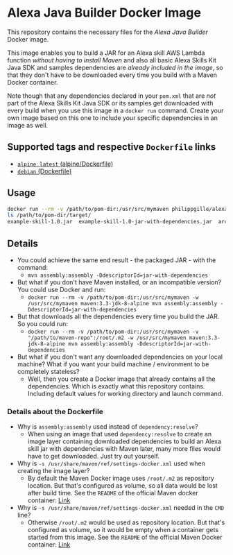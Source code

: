 **Alexa Java Builder** Docker Image
===================================

This repository contains the necessary files for the *Alexa Java Builder* Docker image.

This image enables you to build a JAR for an Alexa skill AWS Lambda function *without having to install Maven* and also all basic Alexa Skills Kit Java SDK and samples dependencies are *already included in the image*, so that they don't have to be downloaded every time you build with a Maven Docker container.

Note though that any dependencies declared in your `pom.xml` that are *not* part of the Alexa Skills Kit Java SDK or its samples get downloaded with every build when you use this image in a `docker run` command. Create your own image based on this one to include your specific dependencies in an image as well.

Supported tags and respective `Dockerfile` links
------------------------------------------------

- [`alpine`, `latest` (alpine/Dockerfile)](https://github.com/philippgille/docker-alexa-java-builder/blob/master/alpine/Dockerfile)
- [`debian` (Dockerfile)](https://github.com/philippgille/docker-alexa-java-builder/blob/master/Dockerfile)

Usage
-----

```bash
docker run --rm -v /path/to/pom-dir:/usr/src/mymaven philippgille/alexa-java-builder
ls /path/to/pom-dir/target/
example-skill-1.0.jar  example-skill-1.0-jar-with-dependencies.jar  archive-tmp  classes  generated-sources  maven-archiver  maven-status
```

Details
-------

- You could achieve the same end result - the packaged JAR - with the command:
    - `mvn assembly:assembly -DdescriptorId=jar-with-dependencies`
- But what if you don't have Maven installed, or an incompatible version? You could use Docker and run:
    - `docker run --rm -v /path/to/pom-dir:/usr/src/mymaven -w /usr/src/mymaven maven:3.3-jdk-8-alpine mvn assembly:assembly -DdescriptorId=jar-with-dependencies`
- But that downloads all the dependencies every time you build the JAR. So you could run:
    - `docker run --rm -v /path/to/pom-dir:/usr/src/mymaven -v "/path/to/maven-repo":/root/.m2 -w /usr/src/mymaven maven:3.3-jdk-8-alpine mvn assembly:assembly -DdescriptorId=jar-with-dependencies`
- But what if you don't want any downloaded dependencies on your local machine? What if you want your build machine / environment to be completely stateless?
    - Well, then you create a Docker image that already contains all the dependencies. Which is exactly what this repository contains. Including default values for working directory and launch command.

### Details about the Dockerfile

- Why is `assembly:assembly` used instead of `dependency:resolve`?
    - When using an image that used `dependency:resolve` to create an image layer containing downloaded dependencies to build an Alexa skill jar with dependencies with Maven later, many more files would have to get downloaded. Just try out yourself.
- Why is `-s /usr/share/maven/ref/settings-docker.xml` used when creating the image layer?
    - By default the Maven Docker image uses `/root/.m2` as repository location. But that's configured as volume, so all data would be lost after build time. See the `README` of the official Maven docker container: [Link](https://github.com/carlossg/docker-maven/blob/master/README.md)
- Why is `-s /usr/share/maven/ref/settings-docker.xml` needed in the `CMD` line?
    - Otherwise `/root/.m2` would be used as repository location. But that's configured as volume, so it would be empty when a container gets started from this image. See the `README` of the official Maven Docker container: [Link](https://github.com/carlossg/docker-maven/blob/master/README.md)